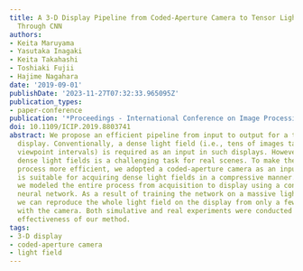 ```yaml
---
title: A 3-D Display Pipeline from Coded-Aperture Camera to Tensor Light-Field Display
  Through CNN
authors:
- Keita Maruyama
- Yasutaka Inagaki
- Keita Takahashi
- Toshiaki Fujii
- Hajime Nagahara
date: '2019-09-01'
publishDate: '2023-11-27T07:32:33.965095Z'
publication_types:
- paper-conference
publication: '*Proceedings - International Conference on Image Processing, ICIP*'
doi: 10.1109/ICIP.2019.8803741
abstract: We propose an efficient pipeline from input to output for a tensor light-field
  display. Conventionally, a dense light field (i.e., tens of images taken with narrow
  viewpoint intervals) is required as an input in such displays. However, obtaining
  dense light fields is a challenging task for real scenes. To make the acquisition
  process more efficient, we adopted a coded-aperture camera as an input device, which
  is suitable for acquiring dense light fields in a compressive manner. Moreover,
  we modeled the entire process from acquisition to display using a convolutional
  neural network. As a result of training the network on a massive light field data,
  we can reproduce the whole light field on the display from only a few images taken
  with the camera. Both simulative and real experiments were conducted to show the
  effectiveness of our method.
tags:
- 3-D display
- coded-aperture camera
- light field
---
```

